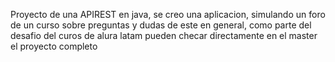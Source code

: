 Proyecto de una APIREST en java, se creo una aplicacion, simulando un foro de un curso sobre preguntas y dudas de este en general, como parte del desafio del curos de alura latam
pueden checar directamente en el master el proyecto completo
